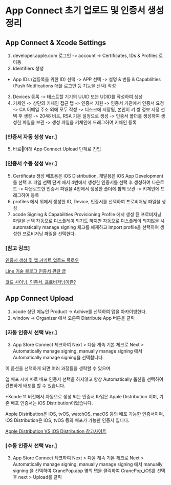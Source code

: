 # App Connect 초기 업로드 및 인증서 생성 정리

##  App Connect & Xcode Settings

1. developer.apple.com 로그인 -> account -> Certificates, IDs & Profiles 로 이동
2. Identifiers 생성
 - App IDs (앱등록을 위한 ID) 선택 -> APP 선택 -> 설명 & 번들 & Capablilties (Push Notifications 애플 로그인 등 기능을 선택) 작성
3. Devices 등록 -> 테스트할 기기의 UUID 또는 UDID를 작성하여 생성
4. 키체인 -> 상단의 키체인 접근 탭 -> 인증서 지원 -> 인증서 기관에서 인증서 요청 ->
    CA 이메일 주소 외에 모두 작성 -> 디스크에 저장됨, 본인이 키 쌍 정보 지정 선택 후 생성 -> 2048 비트, RSA 기본 설정으로 생성 -> 인증서 폴더를 생성하여 생성한 파일을 보관 -> 생성 파일을 키체인에 드래그하여 키체인 등록
    
### [인증서 자동 생성 Ver.] 

5. 바로아래 App Connect Upload 단계로 진입 

### [인증서 수동 생성 Ver.] 

5. Certificate 생성 배포용은 iOS Distribution, 개발용은 iOS App Development를 선택 후
    파일 선택 단계 에서 4번에서 생성한 인증서를 선택 후 생성하여 다운로드 -> 다운로드한 인증서 파일을 4번에서 생성한 폴더에 함께 보관 -> 키체인에 드래그하여 등록
6. profiles 에서 위에서 생성한 ID, Device, 인증서를 선택하여 프로비저닝 파일을 생성
7. xcode Signing & Capabilities Provisioning Profile 에서 생성 된 프로비저닝 파일을 선택
 자동으로 디스플레이 되기도 하지만 자동으로 디스플레이 되지않을 시 automatically manage signing 체크를 해제하고 import profile을 선택하여 생성한 프로비저닝 파일을 선택한다.
 
###  [참고 링크] 

[인증서 생성 및 앱 커넥트 업로드 플로우](https://dev-yakuza.posstree.com/ko/react-native/ios-certification/)

[Line 기술 블로그 인증서 관련 글](https://engineering.linecorp.com/ko/blog/ios-code-signing/)

[코드 사이닝, 인증서, 프로비저닝이란?](https://medium.com/jinshine-%EA%B8%B0%EC%88%A0-%EB%B8%94%EB%A1%9C%EA%B7%B8/%EC%BD%94%EB%93%9C%EC%82%AC%EC%9D%B4%EB%8B%9D-%EC%9D%B8%EC%A6%9D%EC%84%9C-%ED%94%84%EB%A1%9C%EB%B9%84%EC%A0%80%EB%8B%9D-%ED%94%84%EB%A1%9C%ED%8C%8C%EC%9D%BC%EC%9D%B4%EB%9E%80-2bd2c652d00f)


## App Connect Upload

1. xcode 상단 메뉴인 Product -> Achive를 선택하여 앱을 아카이빙한다.
2. window -> Organizer 에서 오른쪽 Distribute App 버튼을 클릭

### [자동 인증서 선택 Ver.] 

3. App Store Connect 체크하여 Next > 다음 계속 기본 체크로 Next > Automatically manage signing, manually manage signing 에서 Automatically manage signing을 선택합니다. 

이  옵션을 선택하게 되면 여러 과정들을 생략할 수 있으며 

앱 배포 시에 따로 배포 인증서 선택을 하지않고 항상 Automatically 옵션을 선택하여 간편하게 배포를 할 수 있습니다.  

*Xcode 11 버전에서 자동으로 생성 되는 인증서 타입은 Apple Distribution 이며,  기존 배포 인증서는 iOS Distribution이었습니다. 

Apple Distribution은 iOS, tvOS, watchOS, macOS 등의 배포 가능한 인증서이며, iOS Distribution은 iOS, tvOS 등의 배포가 가능한 인증서 입니다. 

[Apple Distribution VS iOS Distribution 참고사이트](https://qiita.com/Arime/items/e9816a4f1fd08b1406c0)

### [수동 인증서 선택 Ver.] 

3. App Store Connect 체크하여 Next > 다음 계속 기본 체크로 Next > Automatically manage signing, manually manage signing 에서 manually signing 을 선택하여 CranePop.app 옆의 탭을 클릭하여 CranePop_iOS를 선택 후 next > Upload를 클릭